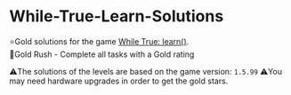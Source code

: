 # While-True-Learn-Solutions
⭐Gold solutions for the game [While True: learn()](https://store.steampowered.com/app/619150/while_True_learn/). <br>
🥇Gold Rush - Complete all tasks with a Gold rating 

⚠️The solutions of the levels are based on the game version: `1.5.99`
⚠️You may need hardware upgrades in order to get the gold stars.

